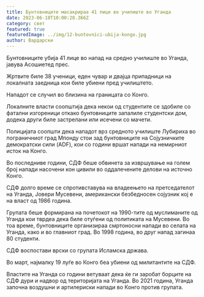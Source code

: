 ```yaml
---
title: Бунтовниците масакрираа 41 лице во училиште во Уганда
date: 2023-06-18T10:00:28.366Z
category: свет
featured: true
featuredImage: ../img/12-buntovnici-ubija-kongo.jpg
author: Вардарски
---
```

Бунтовниците убија 41 лице во напад на средно училиште во Уганда, јавува Асошиетед прес.

Жртвите биле 38 ученици, еден чувар и двајца припадници на локалната заедница кои биле убиени пред училиштето.

Нападот се случил во близина на границата со Конго.

Локалните власти соопштија дека некои од студентите се здобиле со фатални изгореници откако бунтовниците запалиле студентски дом, додека други биле застрелани или исечени со мачети.

Полицијата соопшти дека нападот врз средното училиште Лубириха во пограничниот град Мпонду стои зад бунтовниците на Сојузничките демократски сили (ADF), кои со години вршат напади на немирниот исток на Конго.

Во последниве години, СДФ беше обвинета за извршување на голем број напади насочени кон цивили во оддалечените делови на источно Конго.

СДФ долго време се спротивставува на владеењето на претседателот на Уганда, Јовери Мусевени, американски безбедносен сојузник кој е на власт од 1986 година.

Групата беше формирана на почетокот на 1990-тите од муслиманите од Уганда кои тврдеа дека биле отуѓени од политиката на Мусевени. Во тоа време, бунтовниците организираа смртоносни напади во селата на Уганда, како и во главниот град. Во 1998 година, во друг напад загинаа 80 студенти.

СДФ воспостави врски со групата Исламска држава.

Во март, најмалку 19 луѓе во Конго беа убиени од милитантите на СДФ.

Властите на Уганда со години ветуваат дека ќе ги заробат борците на СДФ дури и надвор од територијата на Уганда. Во 2021 година, Уганда започна воздушни и артилериски напади во Конго против групата.